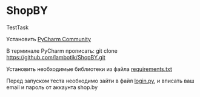 # ShopBY
TestTask

Уcтановить [PyCharm Community](https://www.jetbrains.com/ru-ru/pycharm/download/#section=windows) 

В терминале PyCharm прописать: git clone https://github.com/lambotik/ShopBY.git

Установить необходимые библиотеки из файла [requirements.txt](https://github.com/lambotik/ShopBY/blob/main/requirements.txt)

Перед запуском теста необходимо зайти в файл [login.py](https://github.com/lambotik/ShopBY/blob/main/login.py), и вписать ваш email и пароль от аккаунта shop.by

